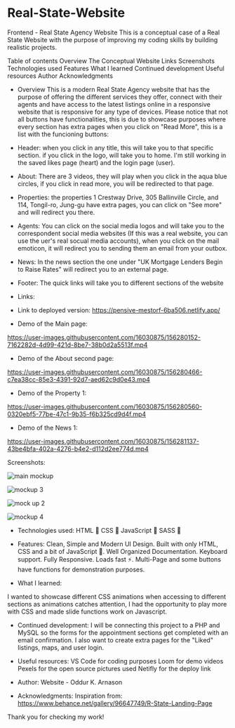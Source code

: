 # Real-State-Website
Frontend - Real State Agency Website
This is a conceptual case of a Real State Website with the purpose of improving my coding skills by building realistic projects.

Table of contents
Overview
The Conceptual Website
Links
Screenshots
Technologies used
Features
What I learned
Continued development
Useful resources
Author
Acknowledgments


- Overview
This is a modern Real State Agency website that has the purpose of offering the different services they offer, connect with their agents and have access to the latest listings online in a responsive website that is responsive for any type of devices.
Please notice that not all buttons have functionalities, this is due to showcase purposes where every section has extra pages when you click on "Read More", this is a list with the funcioning buttons:

- Header: when you click in any title, this will take you to that specific section. if you click in the logo, will take you to home. I'm still working in the saved likes page (heart) and the login page (user).
- About: There are 3 videos, they will play when you click in the aqua blue circles, if you click in read more, you will be redirected to that page.
- Properties: the properties 1 Crestway Drive, 305 Ballinville Circle, and 114, Tongil-ro, Jung-gu have extra pages, you can click on "See more" and will redirect you there.
- Agents: You can click on the social media logos and will take you to the correspondent social media websites (If this was a real website, you can use the uer's real socual media accounts), when you click on the mail emoticon, it will redirect you to sending them an email from your outbox.
- News: In the news section the one under "UK Mortgage Lenders Begin to Raise Rates" will redirect you to an external page.
- Footer: The quick links will take you to different sections of the website

- Links: 

- Link to deployed version: https://pensive-mestorf-6ba506.netlify.app/ 

- Demo of the Main page: 

https://user-images.githubusercontent.com/16030875/156280152-7162282d-4d99-421d-8be7-38b0d2a5513f.mp4


- Demo of the About second page: 

https://user-images.githubusercontent.com/16030875/156280466-c7ea38cc-85e3-4391-92d7-aed62c9d0e43.mp4


- Demo of the Property 1: 

https://user-images.githubusercontent.com/16030875/156280560-0320ebf5-77be-47c1-9b35-f6b325cd9d4f.mp4


- Demo of the News 1: 

https://user-images.githubusercontent.com/16030875/156281137-43be4bfa-402a-4276-b4e2-d112d2ee774d.mp4



Screenshots:

![main mockup](https://user-images.githubusercontent.com/16030875/156280211-85929266-5abc-41f3-aeb3-105f7fdb5b62.png)



![mockup 3](https://user-images.githubusercontent.com/16030875/156280681-16aa6f53-ab49-422a-b835-76918e37917d.png)


![mock up 2](https://user-images.githubusercontent.com/16030875/156280760-a2611c2a-3d4e-423a-aa2f-6bdf7b0f65bd.png)


![mockup 4](https://user-images.githubusercontent.com/16030875/156280782-6a435d7c-c193-4da3-a4a1-5793a730741d.png)

- Technologies used:
HTML 🚀
CSS 🚀
JavaScript 🚀
SASS 🚀


- Features:
Clean, Simple and Modern UI Design.
Built with only HTML, CSS and a bit of JavaScript 🔨.
Well Organized Documentation.
Keyboard support.
Fully Responsive.
Loads fast ⚡.
Multi-Page and some buttons have functions for demonstration purposes.



- What I learned:

I wanted to showcase different CSS animations when accessing to different sections as animations catches attention, I had the opportunity to play more with CSS and made slide functions work on Javascript. 

- Continued development:
I will be connecting this project to a PHP and MySQL so the forms for the appointment sections get completed with an email confirmation. I also want to create extra pages for the "Liked" listings, maps, and user login.


- Useful resources:
VS Code for coding purposes
Loom for demo videos
Pexels for the open source pictures used
Netifly for the deploy link


- Author:
Website - Oddur K. Arnason

- Acknowledgments:
Inspiration from: https://www.behance.net/gallery/96647749/R-State-Landing-Page 




Thank you for checking my work!
